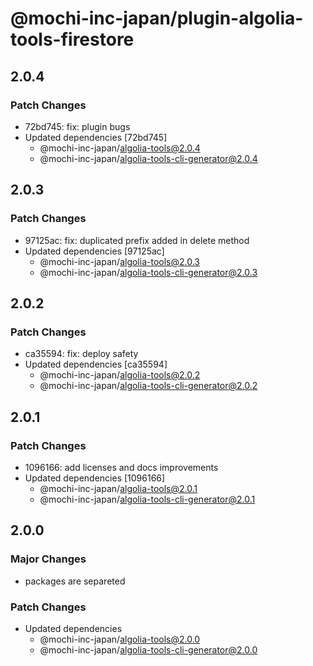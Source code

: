 # @mochi-inc-japan/plugin-algolia-tools-firestore

## 2.0.4

### Patch Changes

- 72bd745: fix: plugin bugs
- Updated dependencies [72bd745]
  - @mochi-inc-japan/algolia-tools@2.0.4
  - @mochi-inc-japan/algolia-tools-cli-generator@2.0.4

## 2.0.3

### Patch Changes

- 97125ac: fix: duplicated prefix added in delete method
- Updated dependencies [97125ac]
  - @mochi-inc-japan/algolia-tools@2.0.3
  - @mochi-inc-japan/algolia-tools-cli-generator@2.0.3

## 2.0.2

### Patch Changes

- ca35594: fix: deploy safety
- Updated dependencies [ca35594]
  - @mochi-inc-japan/algolia-tools@2.0.2
  - @mochi-inc-japan/algolia-tools-cli-generator@2.0.2

## 2.0.1

### Patch Changes

- 1096166: add licenses and docs improvements
- Updated dependencies [1096166]
  - @mochi-inc-japan/algolia-tools@2.0.1
  - @mochi-inc-japan/algolia-tools-cli-generator@2.0.1

## 2.0.0

### Major Changes

- packages are separeted

### Patch Changes

- Updated dependencies
  - @mochi-inc-japan/algolia-tools@2.0.0
  - @mochi-inc-japan/algolia-tools-cli-generator@2.0.0
